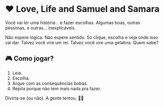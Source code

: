 # ❤️ Love, Life and Samuel and Samara
Você vai ler uma história… e fazer escolhas. Algumas boas, outras péssimas, e outras… inexplicáveis.

Não espere lógica. Não espere sentido. Só clique, escolha e veja onde isso vai dar. Talvez você vire um rei. Talvez você vire uma gelatina. Quem sabe?

## 🎮 Como jogar?

1. Leia.  
2. Escolha.  
3. Arque com as consequências bobas.  
4. Repita porque não tem mais nada pra fazer.

Divirta-se (ou não). A gente tentou. 🤷‍♂️
